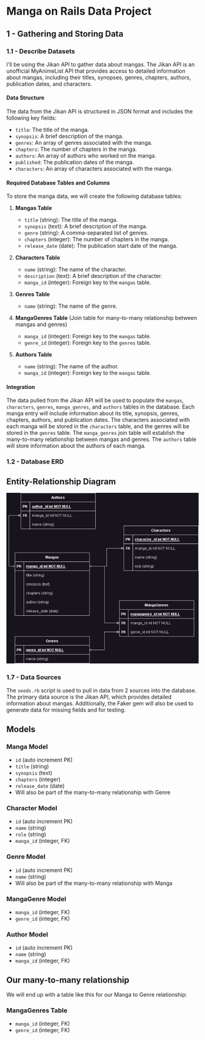 # Manga on Rails Data Project

## 1 - Gathering and Storing Data

### 1.1 - Describe Datasets

I'll be using the Jikan API to gather data about mangas. The Jikan API is an unofficial MyAnimeList API that provides access to detailed information about mangas, including their titles, synopses, genres, chapters, authors, publication dates, and characters.

#### Data Structure

The data from the Jikan API is structured in JSON format and includes the following key fields:
- `title`: The title of the manga.
- `synopsis`: A brief description of the manga.
- `genres`: An array of genres associated with the manga.
- `chapters`: The number of chapters in the manga.
- `authors`: An array of authors who worked on the manga.
- `published`: The publication dates of the manga.
- `characters`: An array of characters associated with the manga.

#### Required Database Tables and Columns

To store the manga data, we will create the following database tables:

1. **Mangas Table**
   - `title` (string): The title of the manga.
   - `synopsis` (text): A brief description of the manga.
   - `genre` (string): A comma-separated list of genres.
   - `chapters` (integer): The number of chapters in the manga.
   - `release_date` (date): The publication start date of the manga.

2. **Characters Table**
   - `name` (string): The name of the character.
   - `description` (text): A brief description of the character.
   - `manga_id` (integer): Foreign key to the `mangas` table.

3. **Genres Table**
   - `name` (string): The name of the genre.

4. **MangaGenres Table** (Join table for many-to-many relationship between mangas and genres)
   - `manga_id` (integer): Foreign key to the `mangas` table.
   - `genre_id` (integer): Foreign key to the `genres` table.

5. **Authors Table**
   - `name` (string): The name of the author.
   - `manga_id` (integer): Foreign key to the `mangas` table.

#### Integration

The data pulled from the Jikan API will be used to populate the `mangas`, `characters`, `genres`, `manga_genres`, and `authors` tables in the database. Each manga entry will include information about its title, synopsis, genres, chapters, authors, and publication dates. The characters associated with each manga will be stored in the `characters` table, and the genres will be stored in the `genres` table. The `manga_genres` join table will establish the many-to-many relationship between mangas and genres. The `authors` table will store information about the authors of each manga.

### 1.2 - Database ERD

## Entity-Relationship Diagram

![ERD](app/assets/images/erd.png)

### 1.7 - Data Sources

The `seeds.rb` script is used to pull in data from 2 sources into the database. The primary data source is the Jikan API, which provides detailed information about mangas. Additionally, the Faker gem will also be used to generate data for missing fields and for testing.

## Models

### Manga Model
- `id` (auto increment PK)
- `title` (string)
- `synopsis` (text)
- `chapters` (integer)
- `release_date` (date)
- Will also be part of the many-to-many relationship with Genre

### Character Model
- `id` (auto increment PK)
- `name` (string)
- `role` (string)
- `manga_id` (integer, FK)

### Genre Model
- `id` (auto increment PK)
- `name` (string)
- Will also be part of the many-to-many relationship with Manga

### MangaGenre Model
- `manga_id` (integer, FK)
- `genre_id` (integer, FK)

### Author Model
- `id` (auto increment PK)
- `name` (string)
- `manga_id` (integer, FK)

## Our many-to-many relationship

We will end up with a table like this for our Manga to Genre relationship:

### MangaGenres Table
- `manga_id` (integer, FK)
- `genre_id` (integer, FK)
